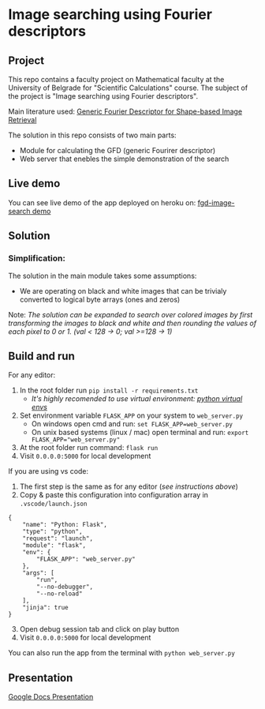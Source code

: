 # Image searching using Fourier descriptors

## Project
This repo contains a faculty project on Mathematical faculty at the University of Belgrade for "Scientific Calculations" course. The subject of the project is "Image searching using Fourier descriptors".

Main literature used: [Generic Fourier Descriptor for Shape-based Image Retrieval](http://citeseerx.ist.psu.edu/viewdoc/download?doi=10.1.1.69.3839&rep=rep1&type=pdf)

The solution in this repo consists of two main parts:
- Module for calculating the GFD (generic Fourirer descriptor)
- Web server that enebles the simple demonstration of the search

## Live demo
You can see live demo of the app deployed on heroku on: [fgd-image-search demo](https://fgd-image-search.herokuapp.com/) 

## Solution
### Simplification:
The solution in the main module takes some assumptions:
- We are operating on black and white images that can be trivialy converted to logical byte arrays (ones and zeros)

Note: *The solution can be expanded to search over colored images by first transforming the images to black and white and then rounding the values of each pixel to 0 or 1. (val < 128 -> 0; val >=128 -> 1)*

## Build and run
For any editor:
1. In the root folder run `pip install -r requirements.txt`
    - *It's highly recomended to use virtual environment: [python virtual envs](https://docs.python-guide.org/dev/virtualenvs/)*
2. Set environment variable `FLASK_APP` on your system to `web_server.py`
    - On windows open cmd and run:
     ```set FLASK_APP=web_server.py```
    - On unix based systems (linux / mac) open terminal and run: 
    `export FLASK_APP="web_server.py"`
3. At the root folder run command: `flask run`
4. Visit `0.0.0.0:5000` for local development

If you are using vs code:
1. The first step is the same as for any editor (*see instructions above*)
2. Copy & paste this configuration into configuration array in `.vscode/launch.json`
```
{
    "name": "Python: Flask",
    "type": "python",
    "request": "launch",
    "module": "flask",
    "env": {
        "FLASK_APP": "web_server.py"
    },
    "args": [
        "run",
        "--no-debugger",
        "--no-reload"
    ],
    "jinja": true
}
```
3. Open debug session tab and click on play button
4. Visit `0.0.0.0:5000` for local development

You can also run the app from the terminal with `python web_server.py`

## Presentation
[Google Docs Presentation](https://docs.google.com/presentation/d/1GRu_zzV7ugnXUYwxSmmy9c18RrzdXvhnh_uSPBY0UJ4/edit?usp=sharing)
